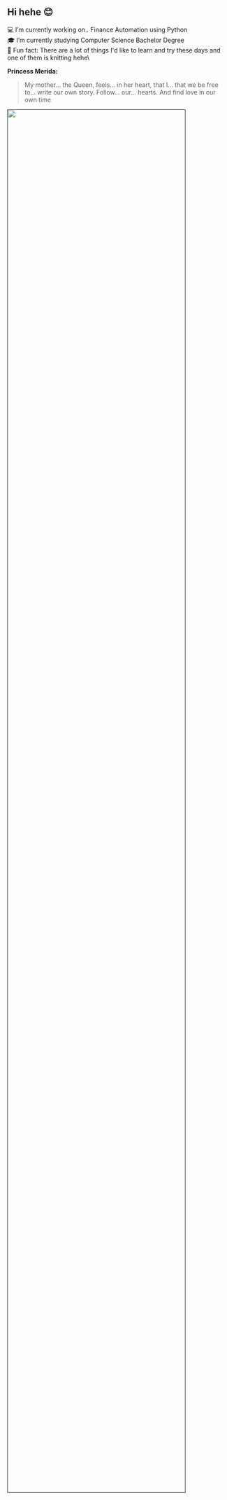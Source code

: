 ## Hi hehe 😊
💻 I’m currently working on.. Finance Automation using Python\
🎓 I’m currently studying Computer Science Bachelor Degree\
💚 Fun fact: There are a lot of things I'd like to learn and try these days and one of them is knitting hehe\

**Princess Merida:**
> My mother... the Queen, feels... in her heart, that I... that we be free to... write our own story. Follow... our... hearts. And find love in our own time


<a href="">
  <img width="90%" src="https://user-images.githubusercontent.com/63581688/97962952-10d0c600-1e1b-11eb-9b1e-fbbad1be9037.GIF">
</a>
